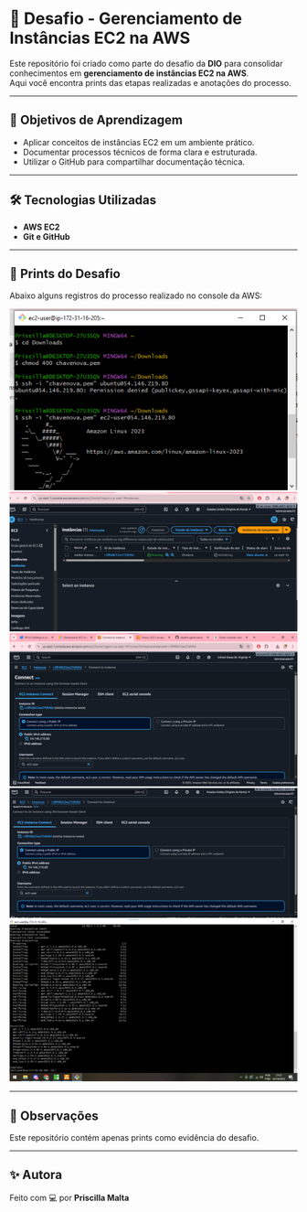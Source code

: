 # 🚀 Desafio - Gerenciamento de Instâncias EC2 na AWS

Este repositório foi criado como parte do desafio da **DIO** para consolidar conhecimentos em **gerenciamento de instâncias EC2 na AWS**.  
Aqui você encontra prints das etapas realizadas e anotações do processo.

---

## 🎯 Objetivos de Aprendizagem
- Aplicar conceitos de instâncias EC2 em um ambiente prático.  
- Documentar processos técnicos de forma clara e estruturada.  
- Utilizar o GitHub para compartilhar documentação técnica.  

---

## 🛠️ Tecnologias Utilizadas
- **AWS EC2**
- **Git e GitHub**

---

## 📸 Prints do Desafio

Abaixo alguns registros do processo realizado no console da AWS:

![Print 1](captura1.png)  
![Print 2](captura2.png)  
![Print 3](captura3.png)  
![Print 4](captura4.png)
![Print 5](captura5.png)

---

## 📌 Observações
Este repositório contém apenas prints como evidência do desafio.


---

## ✨ Autora
Feito com 💻 por **Priscilla Malta**
